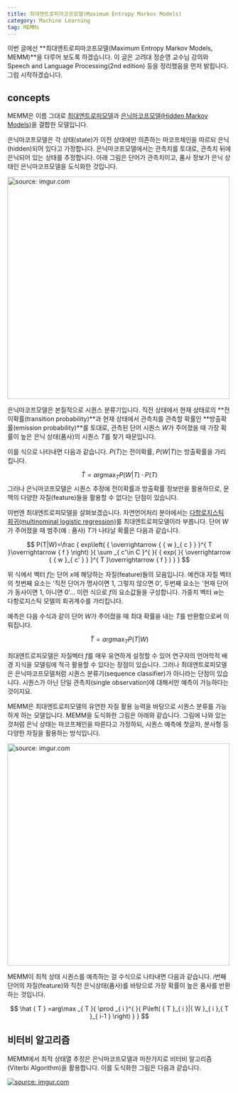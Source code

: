 ```yaml
---
title: 최대엔트로피마코프모델(Maximum Entropy Markov Models)
category: Machine Learning
tag: MEMMs
---
```


이번 글에선 **최대엔트로피마코프모델(Maximum Entropy Markov Models, MEMM)**을 다루어 보도록 하겠습니다. 이 글은 고려대 정순영 교수님 강의와 Speech and Language Processing(2nd edition) 등을 정리했음을 먼저 밝힙니다. 그럼 시작하겠습니다.





## concepts

MEMM은 이름 그대로 [최대엔트로피모델](https://ratsgo.github.io/machine%20learning/2017/10/26/MEMs/)과 [은닉마코프모델(Hidden Markov Models)](https://ratsgo.github.io/machine%20learning/2017/03/18/HMMs/)을 결합한 모델입니다. 

은닉마코프모델은 각 상태(state)가 이전 상태에만 의존하는 마코프체인을 따르되 은닉(hidden)되어 있다고 가정합니다. 은닉마코프모델에서는 관측치를 토대로, 관측치 뒤에 은닉되어 있는 상태를 추정합니다. 아래 그림은 단어가 관측치이고, 품사 정보가 은닉 상태인 은닉마코프모델을 도식화한 것입니다.



<a href="https://imgur.com/8pwST5B"><img src="https://i.imgur.com/8pwST5B.png" width="500px" title="source: imgur.com" /></a>



은닉마코프모델은 본질적으로 시퀀스 분류기입니다. 직전 상태에서 현재 상태로의 **전이확률(transition probability)**과 현재 상태에서 관측치를 관측할 확률인 **방출확률(emission probability)**를 토대로, 관측된 단어 시퀀스 $W$가 주어졌을 때 가장 확률이 높은 은닉 상태(품사)의 시퀀스 $T$를 찾기 때문입니다. 

이를 식으로 나타내면 다음과 같습니다. $P(T)$는 전이확률, $P(W$\|$T)$는 방출확률을 가리킵니다.


$$
\hat { T } =arg\max _{ T }{ P\left( W|T \right) \cdot P(T) }
$$
그러나 은닉마코프모델은 시퀀스 추정에 전이확률과 방출확률 정보만을 활용하므로, 문맥의 다양한 자질(feature)들을 활용할 수 없다는 단점이 있습니다.

이번엔 최대엔트로피모델을 살펴보겠습니다. 자연언어처리 분야에서는 [다항로지스틱 회귀(multinominal logistic regression)](https://ratsgo.github.io/machine%20learning/2017/04/02/logistic/)를 최대엔트로피모델이라 부릅니다. 단어 $W$가 주어졌을 때 범주(예 : 품사) $T$가 나타날 확률은 다음과 같습니다. 


$$
P(T|W)=\frac { exp\left( { \overrightarrow { { w }_{ c } }  }^{ T }\overrightarrow { f }  \right)  }{ \sum _{ c'\in C }^{  }{ { exp( }{ \overrightarrow { { w }_{ c' } }  }^{ T }\overrightarrow { f } ) }  }
$$


위 식에서 벡터 $f$는 단어 $x$에 해당하는 자질(feature)들의 모음입니다. 예컨대 자질 벡터의 첫번째 요소는 '직전 단어가 명사이면 1, 그렇지 않으면 0', 두번째 요소는 '현재 단어가 동사이면 1, 아니면 0'... 이런 식으로 $f$의 요소값들을 구성합니다. 가중치 벡터 $w$는 다항로지스틱 모델의 회귀계수를 가리킵니다. 

예측은 다음 수식과 같이 단어 $W$가 주어졌을 때 최대 확률을 내는 $T$를 반환함으로써 이뤄집니다.


$$
\hat { T } =arg\max _{ T }{ P\left( T|W \right)  } 
$$


최대엔트로피모델은 자질벡터 $f$를 매우 유연하게 설정할 수 있어 연구자의 언어학적 배경 지식을 모델링에 적극 활용할 수 있다는 장점이 있습니다. 그러나 최대엔트로피모델은 은닉마코프모델처럼 시퀀스 분류기(sequence classifier)가 아니라는 단점이 있습니다. 시퀀스가 아닌 단일 관측치(single observation)에 대해서만 예측이 가능하다는 것이지요.

MEMM은 최대엔트로피모델의 유연한 자질 활용 능력을 바탕으로 시퀀스 분류를 가능하게 하는 모델입니다. MEMM을 도식화한 그림은 아래와 같습니다. 그림에 나와 있는 것처럼 은닉 상태는 마코프체인을 따른다고 가정하되, 시퀀스 예측에 첫글자, 분사형 등 다양한 자질을 활용하는 방식입니다.



<a href="https://imgur.com/G6Xa3PB"><img src="https://i.imgur.com/G6Xa3PB.png" width="500px" title="source: imgur.com" /></a>



MEMM이 최적 상태 시퀀스를 예측하는 걸 수식으로 나타내면 다음과 같습니다. $i$번째 단어의 자질(feature)와 직전 은닉상태(품사)를 바탕으로 가장 확률이 높은 품사를 반환하는 것입니다.


$$
\hat { T } =arg\max _{ T }{ \prod _{ i }^{  }{ P\left( { T }_{ i }|{ W }_{ i },{ T }_{ i-1 } \right)  }  } 
$$


 

## 비터비 알고리즘

MEMM에서 최적 상태열 추정은 은닉마코프모델과 마찬가지로 비터비 알고리즘(Viterbi Algorithm)을 활용합니다. 이를 도식화한 그림은 다음과 같습니다.



<a href="https://imgur.com/1Koz5hH"><img src="https://i.imgur.com/1Koz5hH.png" title="source: imgur.com" /></a>

